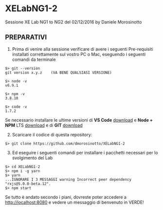 # XELabNG1-2
Sessione XE Lab NG1 to NG2 del 02/12/2016 by Daniele Morosinotto

## PREPARATIVI
1. Prima di venire alla sessione verificare di avere i seguenti Pre-requisiti 
installati correttamente sul vostro PC o Mac, eseguendo i seguenti comandi da terminale
```terminal
$> git --version
git version x.y.z    (VA BENE QUALSIASI VERSIONE)

$> node -v
v6.9.1

$> npm -v
3.8.10

$> code -v
1.7.2
```
Se necessario installare le ultime versioni di **VS Code** [download](https://code.visualstudio.com) e **Node + NPM** LTS [download](https://nodejs.org) e di **GIT** [download](https://git-scm.com/)


2. Scaricare il codice di questa repository:
```terminal
$> git clone https://github.com/dmorosinotto/XELabNG1-2
```


3. Ed eseguire i seguenti comandi per installare i pacchetti necessari per lo svolgimento del Lab
```terminal
$> cd XELabNG1-2
$> npm i -g yarn
$> yarn
...IGNORARE I 3 MESSAGGI warning Incorrect peer dependency "rxjs@5.0.0-beta.12".
$> npm start
```
Se tutto è andato secondo i piani, dovreste poter accedere a [http://localhost:8080](http://localhost:8080) e vedere un messaggio di benvenuto in VERDE!
